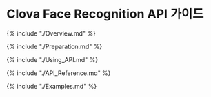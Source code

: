 # Clova Face Recognition API 가이드

{% include "./Overview.md" %}

{% include "./Preparation.md" %}

{% include "./Using_API.md" %}

{% include "./API_Reference.md" %}

{% include "./Examples.md" %}

